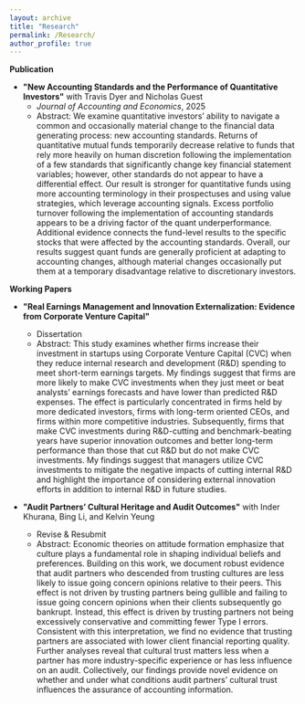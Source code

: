 ```yaml
---
layout: archive
title: "Research"
permalink: /Research/
author_profile: true
---
```


**Publication**

* **"New Accounting Standards and the Performance of Quantitative Investors"** with Travis Dyer and Nicholas Guest
  * <em>Journal of Accounting and Economics</em>, 2025
  * Abstract: We examine quantitative investors’ ability to navigate a common and occasionally material change to the financial data generating process: new accounting standards. Returns of quantitative mutual funds temporarily decrease relative to funds that rely more heavily on human discretion following the implementation of a few standards that significantly change key financial statement variables; however, other standards do not appear to have a differential effect. Our result is stronger for quantitative funds using more accounting terminology in their prospectuses and using value strategies, which leverage accounting signals. Excess portfolio turnover following the implementation of accounting standards appears to be a driving factor of the quant underperformance. Additional evidence connects the fund-level results to the specific stocks that were affected by the accounting standards. Overall, our results suggest quant funds are generally proficient at adapting to accounting changes, although material changes occasionally put them at a temporary disadvantage relative to discretionary investors.

**Working Papers**

* **"Real Earnings Management and Innovation Externalization: Evidence from Corporate Venture Capital"** 
  *  Dissertation
  *  Abstract: This study examines whether firms increase their investment in startups using Corporate Venture Capital (CVC) when they reduce internal research and development (R&D) spending to meet short-term earnings targets. My findings suggest that firms are more likely to make CVC investments when they just meet or beat analysts’ earnings forecasts and have lower than predicted R&D expenses. The effect is particularly concentrated in firms held by more dedicated investors, firms with long-term oriented CEOs, and firms within more competitive industries. Subsequently, firms that make CVC investments during R&D-cutting and benchmark-beating years have superior innovation outcomes and better long-term performance than those that cut R&D but do not make CVC investments. My findings suggest that managers utilize CVC investments to mitigate the negative impacts of cutting internal R&D and highlight the importance of considering external innovation efforts in addition to internal R&D in future studies. 
    
* **"Audit Partners’ Cultural Heritage and Audit Outcomes"** with Inder Khurana, Bing Li, and Kelvin Yeung
  * Revise & Resubmit
  * Abstract: Economic theories on attitude formation emphasize that culture plays a fundamental role in shaping individual beliefs and preferences. Building on this work, we document robust evidence that audit partners who descended from trusting cultures are less likely to issue going concern opinions relative to their peers. This effect is not driven by trusting partners being gullible and failing to issue going concern opinions when their clients subsequently go bankrupt. Instead, this effect is driven by trusting partners not being excessively conservative and committing fewer Type I errors. Consistent with this interpretation, we find no evidence that trusting partners are associated with lower client financial reporting quality. Further analyses reveal that cultural trust matters less when a partner has more industry-specific experience or has less influence on an audit. Collectively, our findings provide novel evidence on whether and under what conditions audit partners’ cultural trust influences the assurance of accounting information.
